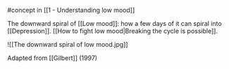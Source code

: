 #concept in [[1 - Understanding low mood]]

The downward spiral of [[Low mood]]: how a few days of it can spiral into [[Depression]]. [[How to fight low mood|Breaking the cycle is possible]].

![[The downward spiral of low mood.jpg]]

Adapted from [[Gilbert]] (1997)
